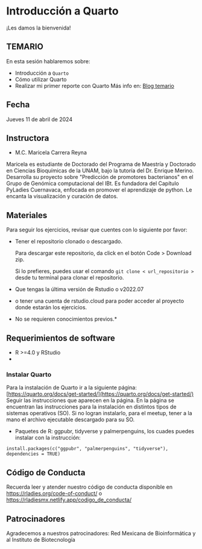 # Introducción a Quarto


¡Les damos la bienvenida!

## TEMARIO

En esta sesión hablaremos sobre:

- Introducción a `Quarto`
- Cómo utilizar Quarto
- Realizar mi primer reporte con Quarto
Más info en: [Blog temario](https://haly-en.github.io/BLOG/Talks/R-ladies/)

## Fecha 
Jueves 11 de abril de 2024


## Instructora

- M.C. Maricela Carrera Reyna

Maricela es estudiante de Doctorado del Programa de Maestría y Doctorado en Ciencias Bioquímicas de la UNAM, bajo la tutoría del Dr. Enrique Merino. Desarrolla su proyecto sobre "Predicción de promotores bacterianos" en el Grupo de Genómica computacional del IBt. Es fundadora del Capítulo PyLadies Cuernavaca, enfocada en promover el aprendizaje de python. Le encanta la visualización y curación de datos.

## Materiales

Para seguir los ejercicios, revisar que cuentes con lo siguiente por favor: 

*  Tener el repositorio clonado o descargado.
  
    Para descargar este repositorio, da click en el botón Code > Download zip. 

    Si lo prefieres, puedes usar el comando `git clone < url_repositorio > ` desde tu terminal para clonar el repositorio.

*  Que tengas la última versión de Rstudio o v2022.07

*  o tener una cuenta de rstudio.cloud para poder acceder al proyecto donde estarán los ejercicios.

* No se requieren conocimientos previos.*
  
## Requerimientos de software

+ R >=4.0 y RStudio
+ 
### Instalar Quarto

 Para la instalación de Quarto ir a la siguiente página:
 [https://quarto.org/docs/get-started/](https://quarto.org/docs/get-started/)
 Seguir las instrucciones que aparecen en la página. 
 En la página se encuentran las instrucciones para la instalación en distintos tipos de sistemas operativos (SO).
 Si no logran instalarlo, para el meetup, tener a la mano el archivo ejecutable descargado para su SO.

+ Paquetes de R: ggpubr, tidyverse y palmerpenguins, los cuades puedes instalar con la instrucción:

`install.packages(c("ggpubr", "palmerpenguins", "tidyverse"), dependencies = TRUE)`

## Código de Conducta
Recuerda leer y atender nuestro código de conducta disponible en https://rladies.org/code-of-conduct/ o https://rladiesmx.netlify.app/codigo_de_conducta/

## Patrocinadores
Agradecemos a nuestros patrocinadores: Red Mexicana de Bioinformática y al Instituto de Biotecnología
